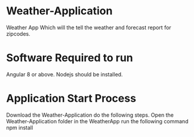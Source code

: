 # Weather-Application
Weather App Which will the tell the weather and forecast report for zipcodes.

# Software Required to run
Angular 8 or above.
Nodejs should be installed.

# Application Start Process

Download the Weather-Application 
do the following steps.
Open the Weather-Application folder
in the WeatherApp run the following command npm install
